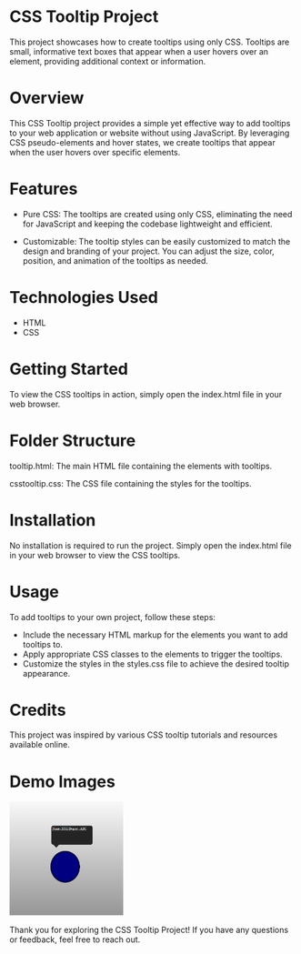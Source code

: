# CSS Tooltip Project

This project showcases how to create tooltips using only CSS. Tooltips are small, informative text boxes that appear when a user hovers over an element, providing additional context or information.

# Overview
This CSS Tooltip project provides a simple yet effective way to add tooltips to your web application or website without using JavaScript. By leveraging CSS pseudo-elements and hover states, we create tooltips that appear when the user hovers over specific elements.

# Features
- Pure CSS: The tooltips are created using only CSS, eliminating the need for JavaScript and keeping the codebase lightweight and efficient.

- Customizable: The tooltip styles can be easily customized to match the design and branding of your project. You can adjust the size, color, position, and animation of the tooltips as needed.

# Technologies Used
- HTML
- CSS

# Getting Started
To view the CSS tooltips in action, simply open the index.html file in your web browser.

# Folder Structure
tooltip.html: The main HTML file containing the elements with tooltips.

csstooltip.css: The CSS file containing the styles for the tooltips.

# Installation
No installation is required to run the project. Simply open the index.html file in your web browser to view the CSS tooltips.

# Usage
To add tooltips to your own project, follow these steps:

- Include the necessary HTML markup for the elements you want to add tooltips to.
- Apply appropriate CSS classes to the elements to trigger the tooltips.
- Customize the styles in the styles.css file to achieve the desired tooltip appearance.

# Credits
This project was inspired by various CSS tooltip tutorials and resources available online.

# Demo Images
<img src='./Screenshot 2024-02-25 213358.png' width="200px" height="200px">

Thank you for exploring the CSS Tooltip Project! If you have any questions or feedback, feel free to reach out.